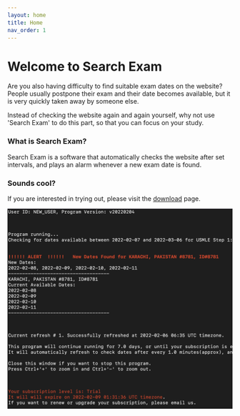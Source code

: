 ```yaml
---
layout: home
title: Home
nav_order: 1
---
```


<!-- this is the homepage -->

# Welcome to Search Exam

Are you also having difficulty to find suitable exam dates on the website? People usually postpone their exam and their date becomes available, but it is very quickly taken away by someone else.

Instead of checking the website again and again yourself, why not use 'Search Exam' to do this part, so that you can focus on your study.


### What is Search Exam?
Search Exam is a software that automatically checks the website after set intervals, and plays an alarm whenever a new exam date is found.


### Sounds cool?
If you are interested in trying out, please visit the [download](/download/?utm_source=homepage&utm_medium=internalpage) page.

<!-- <img src="./images/logo.png" alt="Logo" style="zoom:50%;" /> -->

![sample](docs/how_to_use/images/dates_screen_black.png)
